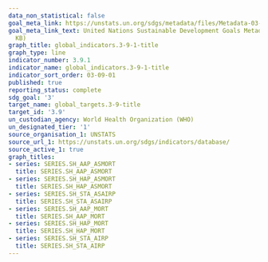 ```yaml
---
data_non_statistical: false
goal_meta_link: https://unstats.un.org/sdgs/metadata/files/Metadata-03-09-01.pdf
goal_meta_link_text: United Nations Sustainable Development Goals Metadata (PDF 216
  KB)
graph_title: global_indicators.3-9-1-title
graph_type: line
indicator_number: 3.9.1
indicator_name: global_indicators.3-9-1-title
indicator_sort_order: 03-09-01
published: true
reporting_status: complete
sdg_goal: '3'
target_name: global_targets.3-9-title
target_id: '3.9'
un_custodian_agency: World Health Organization (WHO)
un_designated_tier: '1'
source_organisation_1: UNSTATS
source_url_1: https://unstats.un.org/sdgs/indicators/database/
source_active_1: true
graph_titles:
- series: SERIES.SH_AAP_ASMORT
  title: SERIES.SH_AAP_ASMORT
- series: SERIES.SH_HAP_ASMORT
  title: SERIES.SH_HAP_ASMORT
- series: SERIES.SH_STA_ASAIRP
  title: SERIES.SH_STA_ASAIRP
- series: SERIES.SH_AAP_MORT
  title: SERIES.SH_AAP_MORT
- series: SERIES.SH_HAP_MORT
  title: SERIES.SH_HAP_MORT
- series: SERIES.SH_STA_AIRP
  title: SERIES.SH_STA_AIRP
---
```

